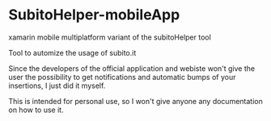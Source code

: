 # SubitoHelper-mobileApp
xamarin mobile multiplatform variant of the subitoHelper tool

Tool to automize the usage of subito.it

Since the developers of the official application and webiste won't give the user the possibility to get notifications and automatic bumps of your insertions, I just did it myself.

This is intended for personal use, so I won't give anyone any documentation on how to use it.
